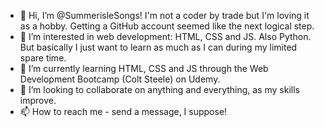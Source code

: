 - 👋 Hi, I’m @SummerisleSongs! I'm not a coder by trade but I'm loving it as a hobby. Getting a GitHub account seemed like the next logical step.
- 👀 I’m interested in web development: HTML, CSS and JS. Also Python. But basically I just want to learn as much as I can during my limited spare time.
- 🌱 I’m currently learning HTML, CSS and JS through the Web Development Bootcamp (Colt Steele) on Udemy.
- 💞️ I’m looking to collaborate on anything and everything, as my skills improve.
- 📫 How to reach me - send a message, I suppose!

<!---
SummerisleSongs/SummerisleSongs is a ✨ special ✨ repository because its `README.md` (this file) appears on your GitHub profile.
You can click the Preview link to take a look at your changes.
--->
